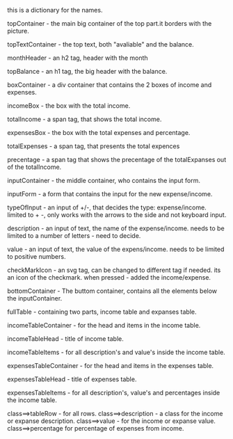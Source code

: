 this is a dictionary for the names.

<!-- top part -->

topContainer - the main big container of the top part.it borders with the picture.

topTextContainer - the top text, both "avaliable" and the balance.

monthHeader - an h2 tag, header with the month

topBalance - an h1 tag, the big header with the balance.

boxContainer - a div container that contains the 2 boxes of income and expenses.

incomeBox - the box with the total income.

totalIncome - a span tag, that shows the total income.

expensesBox - the box with the total expenses and percentage.

totalExpenses - a span tag, that presents the total expences

precentage - a span tag that shows the precentage of the totalExpanses out of the totalIncome.

<!-- middle part -->

inputContainer - the middle container, who contains the input form.

inputForm - a form that contains the input for the new expense/income.

typeOfInput - an input of +/-, that decides the type: expense/income. limited to + -, only works with the arrows to the side and not keyboard input.

description - an input of text, the name of the expense/income. needs to be limited to a number of letters - need to decide.

value - an input of text, the value of the expens/income. needs to be limited to positive numbers.

checkMarkIcon - an svg tag, can be changed to different tag if needed. its an icon of the checkmark. when pressed - added the income/expense.

<!-- bottom part -->
bottomContainer - The buttom container, contains all the elements below the inputContainer.

fullTable - containing two parts, income table and expanses table.  

<!-- income table part -->
incomeTableContainer - for the head and items in the income table.

incomeTableHead - title of income table.

incomeTableItems - for all description's and value's inside the income table.

<!-- expenses table part -->
expensesTableContainer - for the head and items in the expenses table.

expensesTableHead - title of expenses table.

expensesTableItems - for all description's, value's and percentages inside the income table.

<!-- classes for the table -->
class==>tableRow - for all rows.
  class==>description - a class for the income or expanse description.
  class==>value - for the income or expanse value.
  class==>percentage for percentage of expenses from income.